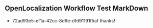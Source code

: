 ## OpenLocalization Workflow Test MarkDown
* 72ad93e5-ef1a-42cc-8d6e-dfd91191f5af thanks!

<!--HONumber=Nov16_HO2-->


